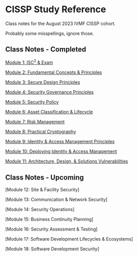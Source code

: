 # CISSP Study Reference

Class notes for the August 2023 IVMF CISSP cohort.

Probably some misspellings, ignore those.

## Class Notes - Completed

[Module 1: ISC<sup>2</sup> & Exam](class_notes/001-course_overview.md)

[Module 2: Fundamental Concepts & Principles](class_notes/002-fund_concepts.md)

[Module 3: Secure Design Principles](class_notes/003-secure_design_principles.md)

[Module 4: Security Governance Principles](class_notes/004-security_governance_principles.md)

[Module 5: Security Policy](class_notes/005-security_policy.md)

[Module 6: Asset Classification & Lifecycle](class_notes/006-asset_classification_lifecycle.md)

[Module 7: Risk Management](class_notes/007-risk_management.md)

[Module 8: Practical Cryptography](class_notes/008-practical_cryptography.md)

[Module 9: Identity & Access Management Principles](class_notes/009-identity_and_access_mgmt.md)

[Module 10: Deploying Identity & Access Management](class_notes/010-deploying_iam.md)

[Module 11: Architecture, Design, & Solutions Vulnerabilities](class_notes/011-solutions_vulnerabilities.md)

## Class Notes - Upcoming

[Module 12: Site & Facility Security]

[Module 13:  Communication & Network Security]

[Module 14: Security Operations]

[Module 15: Business Continuity Planning]

[Module 16: Security Assessment & Testing]

[Module 17: Software Development Lifecycles & Ecosystems]

[Module 18: Software Development Security]